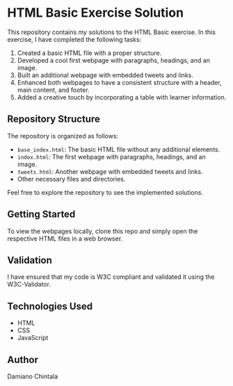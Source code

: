 # HTML Basic Exercise Solution

This repository contains my solutions to the HTML Basic exercise. In this exercise, I have completed the following tasks:

1. Created a basic HTML file with a proper structure.
2. Developed a cool first webpage with paragraphs, headings, and an image.
3. Built an additional webpage with embedded tweets and links.
4. Enhanced both webpages to have a consistent structure with a header, main content, and footer.
5. Added a creative touch by incorporating a table with learner information.

## Repository Structure

The repository is organized as follows:

- `base_index.html`: The basic HTML file without any additional elements.
- `index.html`: The first webpage with paragraphs, headings, and an image.
- `tweets.html`: Another webpage with embedded tweets and links.
- Other necessary files and directories.

Feel free to explore the repository to see the implemented solutions.

## Getting Started

To view the webpages locally, clone this repo and simply open the respective HTML files in a web browser.

## Validation

I have ensured that my code is W3C compliant and validated it using the W3C-Validator.

## Technologies Used

- HTML
- CSS
- JavaScript

## Author

Damiano Chintala

